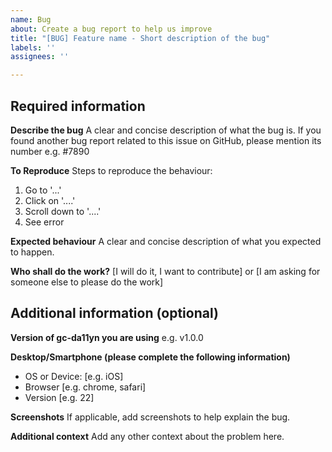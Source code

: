 ```yaml
---
name: Bug
about: Create a bug report to help us improve
title: "[BUG] Feature name - Short description of the bug"
labels: ''
assignees: ''

---
```


## Required information

**Describe the bug**
A clear and concise description of what the bug is.
If you found another bug report related to this issue on GitHub, please mention its number e.g. #7890

**To Reproduce**
Steps to reproduce the behaviour:
1. Go to '...'
2. Click on '....'
3. Scroll down to '....'
4. See error

**Expected behaviour**
A clear and concise description of what you expected to happen.

**Who shall do the work?**
[I will do it, I want to contribute] or [I am asking for someone else to please do the work]

## Additional information (optional)

**Version of gc-da11yn you are using**
e.g. v1.0.0

**Desktop/Smartphone (please complete the following information)**
 - OS or Device: [e.g. iOS]
 - Browser [e.g. chrome, safari]
 - Version [e.g. 22]

**Screenshots**
If applicable, add screenshots to help explain the bug.

**Additional context**
Add any other context about the problem here.
